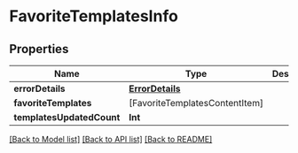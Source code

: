 # FavoriteTemplatesInfo

## Properties
Name | Type | Description | Notes
------------ | ------------- | ------------- | -------------
**errorDetails** | [**ErrorDetails**](ErrorDetails.md) |  | [optional] 
**favoriteTemplates** | [FavoriteTemplatesContentItem] |  | [optional] 
**templatesUpdatedCount** | **Int** |  | [optional] 

[[Back to Model list]](../README.md#documentation-for-models) [[Back to API list]](../README.md#documentation-for-api-endpoints) [[Back to README]](../README.md)


